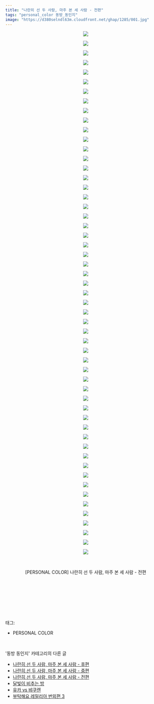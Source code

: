 ```yaml
---
title: "나란히 선 두 사람, 마주 본 세 사람 - 전편"
tags: "personal_color 동방_동인지"
image: "https://d380selndl63m.cloudfront.net/ghap/1285/001.jpg"
---
```

<div class="article">
<p style="text-align: center; clear: none; float: none;"><img src="{{ site.imgserver5 }}/ghap/1285/001.jpg"/></p>
<p style="text-align: center; clear: none; float: none;"><img src="{{ site.imgserver5 }}/ghap/1285/002.jpg"/></p>
<p style="text-align: center; clear: none; float: none;"><img src="{{ site.imgserver5 }}/ghap/1285/003.jpg"/></p>
<p style="text-align: center; clear: none; float: none;"><img src="{{ site.imgserver5 }}/ghap/1285/004.jpg"/></p>
<p style="text-align: center; clear: none; float: none;"><img src="{{ site.imgserver5 }}/ghap/1285/005.jpg"/></p>
<p style="text-align: center; clear: none; float: none;"><img src="{{ site.imgserver5 }}/ghap/1285/006.jpg"/></p>
<p style="text-align: center; clear: none; float: none;"><img src="{{ site.imgserver5 }}/ghap/1285/007.jpg"/></p>
<p style="text-align: center; clear: none; float: none;"><img src="{{ site.imgserver5 }}/ghap/1285/008.jpg"/></p>
<p style="text-align: center; clear: none; float: none;"><img src="{{ site.imgserver5 }}/ghap/1285/009.jpg"/></p>
<p style="text-align: center; clear: none; float: none;"><img src="{{ site.imgserver5 }}/ghap/1285/010.jpg"/></p>
<p style="text-align: center; clear: none; float: none;"><img src="{{ site.imgserver5 }}/ghap/1285/011.jpg"/></p>
<p style="text-align: center; clear: none; float: none;"><img src="{{ site.imgserver5 }}/ghap/1285/012.jpg"/></p>
<p style="text-align: center; clear: none; float: none;"><img src="{{ site.imgserver5 }}/ghap/1285/013.jpg"/></p>
<p style="text-align: center; clear: none; float: none;"><img src="{{ site.imgserver5 }}/ghap/1285/014.jpg"/></p>
<p style="text-align: center; clear: none; float: none;"><img src="{{ site.imgserver5 }}/ghap/1285/015.jpg"/></p>
<p style="text-align: center; clear: none; float: none;"><img src="{{ site.imgserver5 }}/ghap/1285/016.jpg"/></p>
<p style="text-align: center; clear: none; float: none;"><img src="{{ site.imgserver5 }}/ghap/1285/017.jpg"/></p>
<p style="text-align: center; clear: none; float: none;"><img src="{{ site.imgserver5 }}/ghap/1285/018.jpg"/></p>
<p style="text-align: center; clear: none; float: none;"><img src="{{ site.imgserver5 }}/ghap/1285/019.jpg"/></p>
<p style="text-align: center; clear: none; float: none;"><img src="{{ site.imgserver5 }}/ghap/1285/020.jpg"/></p>
<p style="text-align: center; clear: none; float: none;"><img src="{{ site.imgserver5 }}/ghap/1285/021.jpg"/></p>
<p style="text-align: center; clear: none; float: none;"><img src="{{ site.imgserver5 }}/ghap/1285/022.jpg"/></p>
<p style="text-align: center; clear: none; float: none;"><img src="{{ site.imgserver5 }}/ghap/1285/023.jpg"/></p>
<p style="text-align: center; clear: none; float: none;"><img src="{{ site.imgserver5 }}/ghap/1285/024.jpg"/></p>
<p style="text-align: center; clear: none; float: none;"><img src="{{ site.imgserver5 }}/ghap/1285/025.jpg"/></p>
<p style="text-align: center; clear: none; float: none;"><img src="{{ site.imgserver5 }}/ghap/1285/026.jpg"/></p>
<p style="text-align: center; clear: none; float: none;"><img src="{{ site.imgserver5 }}/ghap/1285/027.jpg"/></p>
<p style="text-align: center; clear: none; float: none;"><img src="{{ site.imgserver5 }}/ghap/1285/028.jpg"/></p>
<p style="text-align: center; clear: none; float: none;"><img src="{{ site.imgserver5 }}/ghap/1285/029.jpg"/></p>
<p style="text-align: center; clear: none; float: none;"><img src="{{ site.imgserver5 }}/ghap/1285/030.jpg"/></p>
<p style="text-align: center; clear: none; float: none;"><img src="{{ site.imgserver5 }}/ghap/1285/031.jpg"/></p>
<p style="text-align: center; clear: none; float: none;"><img src="{{ site.imgserver5 }}/ghap/1285/032.jpg"/></p>
<p style="text-align: center; clear: none; float: none;"><img src="{{ site.imgserver5 }}/ghap/1285/033.jpg"/></p>
<p style="text-align: center; clear: none; float: none;"><img src="{{ site.imgserver5 }}/ghap/1285/034.jpg"/></p>
<p style="text-align: center; clear: none; float: none;"><img src="{{ site.imgserver5 }}/ghap/1285/035.jpg"/></p>
<p style="text-align: center; clear: none; float: none;"><img src="{{ site.imgserver5 }}/ghap/1285/036.jpg"/></p>
<p style="text-align: center; clear: none; float: none;"><img src="{{ site.imgserver5 }}/ghap/1285/037.jpg"/></p>
<p style="text-align: center; clear: none; float: none;"><img src="{{ site.imgserver5 }}/ghap/1285/038.jpg"/></p>
<p style="text-align: center; clear: none; float: none;"><img src="{{ site.imgserver5 }}/ghap/1285/039.jpg"/></p>
<p style="text-align: center; clear: none; float: none;"><img src="{{ site.imgserver5 }}/ghap/1285/040.jpg"/></p>
<p style="text-align: center; clear: none; float: none;"><img src="{{ site.imgserver5 }}/ghap/1285/041.jpg"/></p>
<p style="text-align: center; clear: none; float: none;"><img src="{{ site.imgserver5 }}/ghap/1285/042.jpg"/></p>
<p style="text-align: center; clear: none; float: none;"><img src="{{ site.imgserver5 }}/ghap/1285/043.jpg"/></p>
<p style="text-align: center; clear: none; float: none;"><img src="{{ site.imgserver5 }}/ghap/1285/044.jpg"/></p>
<p style="text-align: center; clear: none; float: none;"><img src="{{ site.imgserver5 }}/ghap/1285/045.jpg"/></p>
<p style="text-align: center; clear: none; float: none;"><img src="{{ site.imgserver5 }}/ghap/1285/046.jpg"/></p>
<p style="text-align: center; clear: none; float: none;"><img src="{{ site.imgserver5 }}/ghap/1285/047.jpg"/></p>
<p style="text-align: center; clear: none; float: none;"><img src="{{ site.imgserver5 }}/ghap/1285/048.jpg"/></p>
<p style="text-align: center; clear: none; float: none;"><img src="{{ site.imgserver5 }}/ghap/1285/049.jpg"/></p>
<p style="text-align: center; clear: none; float: none;"><img src="{{ site.imgserver5 }}/ghap/1285/050.jpg"/></p>
<p style="text-align: center; clear: none; float: none;"><img src="{{ site.imgserver5 }}/ghap/1285/051.jpg"/></p>
<p style="text-align: center; clear: none; float: none;"><img src="{{ site.imgserver5 }}/ghap/1285/052.jpg"/></p>
<p style="text-align: center; clear: none; float: none;"><img src="{{ site.imgserver5 }}/ghap/1285/053.jpg"/></p>
<p style="text-align: center; clear: none; float: none;"><img src="{{ site.imgserver5 }}/ghap/1285/054.jpg"/></p>
<p style="text-align: center; clear: none; float: none;"><img src="{{ site.imgserver5 }}/ghap/1285/055.jpg"/></p>
<p style="text-align: center; clear: none; float: none;"><br/></p>
<p style="text-align: center; clear: none; float: none;">[PERSONAL COLOR] 나란히 선 두 사람, 마주 본 세 사람 - 전편</p>
<p style="text-align: center; clear: none; float: none;"><br/></p>
<p style="text-align: center; clear: none; float: none;"><br/></p>
<p><br/></p>
</div><br/>
<div class="tagTrail">
<p>태그: </p>
<ul>
<li>PERSONAL COLOR</li>
</ul>
</div><br/>
<div class="another">
<p>'동방 동인지' 카테고리의 다른 글</p>
<ul>
<li><a href="/ghap_1287">나란히 선 두 사람, 마주 본 세 사람 - 후편</a></li>
<li><a href="/ghap_1286">나란히 선 두 사람, 마주 본 세 사람 - 중편</a></li>
<li><a href="/ghap_1285">나란히 선 두 사람, 마주 본 세 사람 - 전편</a></li>
<li><a href="/ghap_1284">달빛이 비추는 방</a></li>
<li><a href="/ghap_1283">유카 vs 뱌쿠렌</a></li>
<li><a href="/ghap_1282">부탁해요 레밀리아 번외편 3</a></li>
</ul>
</div><br/>
<div class="cb_module cb_fluid">
<div class="cb_wrt cb_profile">
</div><!-- commentList close -->
</div><br/>
